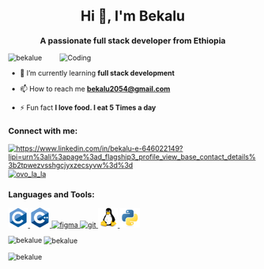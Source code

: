 <h1 align="center">Hi 👋, I'm Bekalu</h1>
<h3 align="center">A passionate full stack developer from Ethiopia</h3>
<img align="right" alt="Coding" width="400" src="https://cdn.dribbble.com/users/926537/screenshots/4502924/python-2.gif">

<p align="left"> <img src="https://komarev.com/ghpvc/?username=bekalue&label=Profile%20views&color=0e75b6&style=flat" alt="bekalue" /> </p>

- 🌱 I’m currently learning **full stack development**

- 📫 How to reach me **bekalu2054@gmail.com**

- ⚡ Fun fact **I love food. I eat 5 Times a day**

<h3 align="left">Connect with me:</h3>
<p align="left">
<a href="https://linkedin.com/in/https://www.linkedin.com/in/bekalu-e-646022149?lipi=urn%3ali%3apage%3ad_flagship3_profile_view_base_contact_details%3b2tpwezvsshgcjyxzecsyvw%3d%3d" target="blank"><img align="center" src="https://raw.githubusercontent.com/rahuldkjain/github-profile-readme-generator/master/src/images/icons/Social/linked-in-alt.svg" alt="https://www.linkedin.com/in/bekalu-e-646022149?lipi=urn%3ali%3apage%3ad_flagship3_profile_view_base_contact_details%3b2tpwezvsshgcjyxzecsyvw%3d%3d" height="30" width="40" /></a>
<a href="https://instagram.com/ovo_la_la" target="blank"><img align="center" src="https://raw.githubusercontent.com/rahuldkjain/github-profile-readme-generator/master/src/images/icons/Social/instagram.svg" alt="ovo_la_la" height="30" width="40" /></a>
</p>

<h3 align="left">Languages and Tools:</h3>
<p align="left"> <a href="https://www.cprogramming.com/" target="_blank" rel="noreferrer"> <img src="https://raw.githubusercontent.com/devicons/devicon/master/icons/c/c-original.svg" alt="c" width="40" height="40"/> </a> <a href="https://www.w3schools.com/cpp/" target="_blank" rel="noreferrer"> <img src="https://raw.githubusercontent.com/devicons/devicon/master/icons/cplusplus/cplusplus-original.svg" alt="cplusplus" width="40" height="40"/> </a> <a href="https://www.figma.com/" target="_blank" rel="noreferrer"> <img src="https://www.vectorlogo.zone/logos/figma/figma-icon.svg" alt="figma" width="40" height="40"/> </a> <a href="https://git-scm.com/" target="_blank" rel="noreferrer"> <img src="https://www.vectorlogo.zone/logos/git-scm/git-scm-icon.svg" alt="git" width="40" height="40"/> </a> <a href="https://www.linux.org/" target="_blank" rel="noreferrer"> <img src="https://raw.githubusercontent.com/devicons/devicon/master/icons/linux/linux-original.svg" alt="linux" width="40" height="40"/> </a> <a href="https://www.python.org" target="_blank" rel="noreferrer"> <img src="https://raw.githubusercontent.com/devicons/devicon/master/icons/python/python-original.svg" alt="python" width="40" height="40"/> </a> </p>

<p><img align="left" src="https://github-readme-stats.vercel.app/api/top-langs?username=bekalue&show_icons=true&locale=en&layout=compact" alt="bekalue" /></p>

<p>&nbsp;<img align="center" src="https://github-readme-stats.vercel.app/api?username=bekalue&show_icons=true&locale=en" alt="bekalue" /></p>

<p><img align="center" src="https://github-readme-streak-stats.herokuapp.com/?user=bekalue&" alt="bekalue" /></p>
